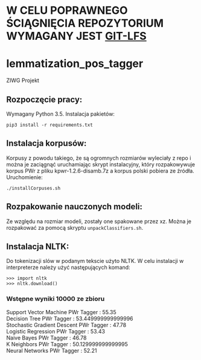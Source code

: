 # **W CELU POPRAWNEGO ŚCIĄGNIĘCIA REPOZYTORIUM WYMAGANY JEST [GIT-LFS](https://git-lfs.github.com/)**

# lemmatization_pos_tagger
ZIWG Projekt

## Rozpoczęcie pracy:

Wymagany Python 3.5. Instalacja pakietów:
    
	pip3 install -r requirements.txt

## Instalacja korpusów:

Korpusy z powodu takiego, że są ogromnych rozmiarów wyleciały z repo i można je zaciągnąć uruchamiając skrypt instalacyjny, który rozpakowywuje korpus PWr z pliku kpwr-1.2.6-disamb.7z a korpus polski pobiera ze źródła. Uruchomienie:

	./installCorpuses.sh
	
## Rozpakowanie nauczonych modeli:

Ze względu na rozmiar modeli, zostały one spakowane przez xz. Można je rozpakować za pomocą skryptu `unpackClassifiers.sh`.

## Instalacja NLTK:

Do tokenizacji slów w podanym tekscie użyto NLTK. W celu instalacji w interpreterze należy użyć następujących komand:
	
	>>> import nltk
	>>> nltk.download()

### Wstępne wyniki 10000 ze zbioru

Support Vector Machine PWr Tagger      : 55.35<br />
Decision Tree PWr Tagger               : 53.449999999999996<br />
Stochastic Gradient Descent PWr Tagger : 47.78<br />
Logistic Regression PWr Tagger         : 53.43<br />
Naive Bayes PWr Tagger                 : 46.78<br />
K Neighbors PWr Tagger                 : 50.129999999999995<br />
Neural Networks PWr Tagger             : 52.21<br />
